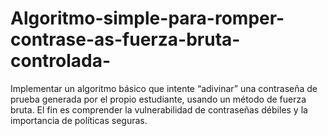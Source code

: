 # Algoritmo-simple-para-romper-contrase-as-fuerza-bruta-controlada-
Implementar un algoritmo básico que intente “adivinar” una contraseña de prueba generada por el propio estudiante, usando un método de fuerza bruta. El fin es comprender la vulnerabilidad de contraseñas débiles y la importancia de políticas seguras.
